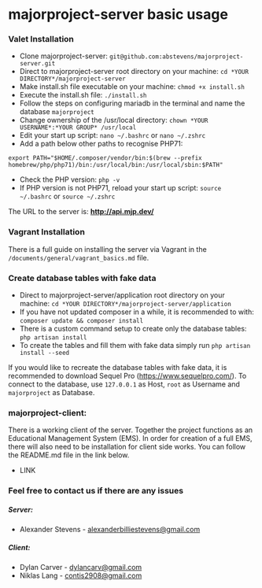 # majorproject-server basic usage

### Valet Installation
- Clone majorproject-server: `git@github.com:abstevens/majorproject-server.git`
- Direct to majorproject-server root directory on your machine: `cd *YOUR DIRECTORY*/majorproject-server`
- Make install.sh file executable on your machine: `chmod +x install.sh`
- Execute the install.sh file: `./install.sh`
- Follow the steps on configuring mariadb in the terminal and name the database `majorproject`
- Change ownership of the /usr/local directory: `chown *YOUR USERNAME*:*YOUR GROUP* /usr/local`
- Edit your start up script: `nano ~/.bashrc` or `nano ~/.zshrc`
- Add a path below other paths to recognise PHP71:
```
export PATH="$HOME/.composer/vendor/bin:$(brew --prefix homebrew/php/php71)/bin:/usr/local/bin:/usr/local/sbin:$PATH"
```
- Check the PHP version: `php -v`
- If PHP version is not PHP71, reload your start up script: `source ~/.bashrc` or `source ~/.zshrc`

The URL to the server is: **http://api.mjp.dev/**

### Vagrant Installation
There is a full guide on installing the server via Vagrant in the `/documents/general/vagrant_basics.md` file.

### Create database tables with fake data
- Direct to majorproject-server/application root directory on your machine: `cd *YOUR DIRECTORY*/majorproject-server/application`
- If you have not updated composer in a while, it is recommended to with: `composer update && composer install`
- There is a custom command setup to create only the database tables: `php artisan install`
- To create the tables  and fill them with fake data simply run `php artisan install --seed`

If you would like to recreate the database tables with fake data, it is recommended to download Sequel Pro (https://www.sequelpro.com/). To
connect to the database, use `127.0.0.1` as Host, `root` as Username and `majorproject` as Database.

### majorproject-client:
There is a working client of the server. Together the project functions as an Educational Management System (EMS). In order for creation of a 
full EMS, there will also need to be installation for client side works. You can follow the README.md file in the link below.

- LINK

### Feel free to contact us if there are any issues

##### Server:
- Alexander Stevens - alexanderbilliestevens@gmail.com

##### Client:
- Dylan Carver - dylancarv@gmail.com
- Niklas Lang - contis2908@gmail.com
